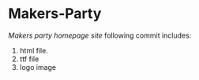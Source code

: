 # Makers-Party

*Makers party homepage site*
following commit includes:
1. html file.
2. ttf file
3. logo image
